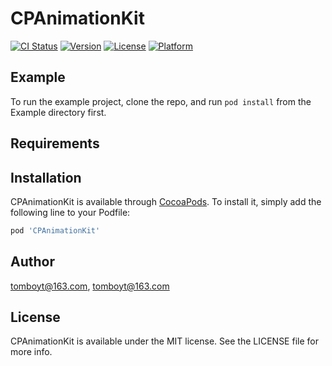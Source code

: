 # CPAnimationKit

[![CI Status](https://img.shields.io/travis/tomboyt@163.com/CPAnimationKit.svg?style=flat)](https://travis-ci.org/tomboyt@163.com/CPAnimationKit)
[![Version](https://img.shields.io/cocoapods/v/CPAnimationKit.svg?style=flat)](https://cocoapods.org/pods/CPAnimationKit)
[![License](https://img.shields.io/cocoapods/l/CPAnimationKit.svg?style=flat)](https://cocoapods.org/pods/CPAnimationKit)
[![Platform](https://img.shields.io/cocoapods/p/CPAnimationKit.svg?style=flat)](https://cocoapods.org/pods/CPAnimationKit)

## Example

To run the example project, clone the repo, and run `pod install` from the Example directory first.

## Requirements

## Installation

CPAnimationKit is available through [CocoaPods](https://cocoapods.org). To install
it, simply add the following line to your Podfile:

```ruby
pod 'CPAnimationKit'
```

## Author

tomboyt@163.com, tomboyt@163.com

## License

CPAnimationKit is available under the MIT license. See the LICENSE file for more info.
